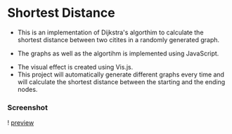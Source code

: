 # Shortest Distance

- This is an implementation of Dijkstra's algorthim to calculate the shortest distance between two citites in a randomly generated graph.

* The graphs as well as the algortihm is implemented using JavaScript.

- The visual effect is created using Vis.js.
- This project will automatically generate different graphs every time and will calculate the shortest distance between the starting and the ending nodes.

### Screenshot

! [preview](Screenshot.png)
